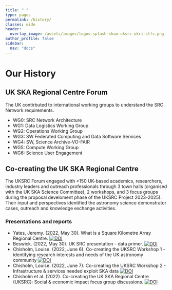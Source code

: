 ```yaml
---
title: " "
type: pages
permalink: /history/
classes: wide
header:
  overlay_image: /assets/images/logos-splash-skao-uksrc-ukri-stfc.png
author_profile: false
sidebar: 
  nav: "docs"
---
```

# Our History # 
## UK SKA Regional Centre Forum ##
The UK contirbuted to international working groups to understand the SRC Network requirements.
* WG0: SRC Network Architecture	
* WG1: Data Logistics Working Group	 
* WG2: Operations Working Group	
* WG3: SW Federated Computing and Data Software Services	
* WG4: SW, Science Archive-VO-FAIR	
* WG5: Compute Working Group
* WG6: Science User Engagement 
## Co-creating the UK SKA Regional Centre ##
The UKSRC Forum engaged with >150 UK-based academics, researchers, industry leaders and outreach professionals through 3 town halls (organised with the UK SKA Science Committee), 2 workshops, and 3 focus groups during the proposal develoment phase of the UKSRC Project 2023-2025). Their input and perspectives identified the astronomy science demonstrator cases, outreach and knowledge exchange activities.
### Presentations and reports ###
* Yates, Jeremy. (2022, May 30). What is a Square Kilometre Array Regional Centre. [![DOI](https://zenodo.org/badge/DOI/10.5281/zenodo.6594830.svg)](https://doi.org/10.5281/zenodo.6594830)
* Beswick. (2022, May 30). UK SRC presentation - data primer. [![DOI](https://zenodo.org/badge/DOI/10.5281/zenodo.6594725.svg)](https://doi.org/10.5281/zenodo.6594725)
* Chisholm, Louise. (2022, June 6). Co-creating the UKSRC Workshop 1 - identifying research interests and needs of the UK astronomy community [![DOI](https://zenodo.org/badge/DOI/10.5281/zenodo.6616630.svg)](https://doi.org/10.5281/zenodo.6616630)
* Chisholm, Louise. (2022, June 7). Co-creating the UKSRC Workshop 2 - Infrastructure & services needed exploit SKA data [![DOI](https://zenodo.org/badge/DOI/10.5281/zenodo.6619758.svg)](https://doi.org/10.5281/zenodo.6619758)
* Chisholm et al. (2022). Co-creating the UK SKA Regional Centre (UKSRC): Social & economic impact focus group discussions. [![DOI](https://zenodo.org/badge/DOI/10.5281/zenodo.6850791.svg)](https://doi.org/10.5281/zenodo.6850791)


 


 
